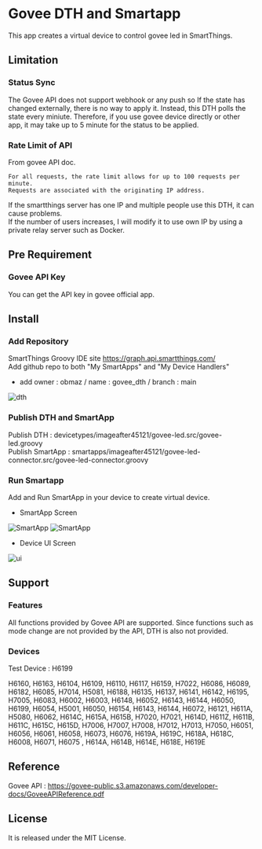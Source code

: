 # Govee DTH and Smartapp
This app creates a virtual device to control govee led in SmartThings.

## Limitation
### Status Sync
The Govee API does not support webhook or any push so If the state has changed externally, there is no way to apply it. Instead, this DTH polls the state every miniute. Therefore, if you use govee device directly or other app, it may take up to 5 minute for the status to be applied.

### Rate Limit of API
From govee API doc. 
```
For all requests, the rate limit allows for up to 100 requests per minute. 
Requests are associated with the originating IP address.
```

If the smartthings server has one IP and multiple people use this DTH, it can cause problems.  
If the number of users increases, I will modify it to use own IP by using a private relay server such as Docker.  

## Pre Requirement
### Govee API Key
You can get the API key in govee official app.  

## Install
### Add Repository
SmartThings Groovy IDE site https://graph.api.smartthings.com/  
Add github repo to both "My SmartApps" and "My Device Handlers"
- add owner : obmaz / name : govee_dth / branch : main

![dth](./readme_images/repo_add.png)

### Publish DTH and SmartApp
Publish DTH : devicetypes/imageafter45121/govee-led.src/govee-led.groovy  
Publish SmartApp : smartapps/imageafter45121/govee-led-connector.src/govee-led-connector.groovy

### Run Smartapp
Add and Run SmartApp in your device to create virtual device.  

* SmartApp Screen

![SmartApp](./readme_images/smartapp1.jpg)
![SmartApp](./readme_images/smartapp2.jpg)

* Device UI Screen

![ui](./readme_images/app1.jpg)

## Support
### Features
All functions provided by Govee API are supported. Since functions such as mode change are not provided by the API, DTH is also not provided.  

### Devices
Test Device : H6199  
  
H6160, H6163,
H6104, H6109, H6110, H6117, H6159, H7022, H6086, H6089, H6182,
H6085, H7014, H5081, H6188, H6135, H6137, H6141, H6142, H6195,
H7005, H6083, H6002, H6003, H6148, H6052, H6143, H6144, H6050,
H6199, H6054, H5001, H6050, H6154, H6143, H6144, H6072, H6121,
H611A, H5080, H6062, H614C, H615A, H615B, H7020, H7021, H614D,
H611Z, H611B, H611C, H615C, H615D, H7006, H7007, H7008, H7012,
H7013, H7050, H6051, H6056, H6061, H6058, H6073, H6076, H619A,
H619C, H618A, H618C, H6008, H6071, H6075 , H614A, H614B, H614E,
H618E, H619E

## Reference
Govee API : https://govee-public.s3.amazonaws.com/developer-docs/GoveeAPIReference.pdf

## License
It is released under the MIT License.
